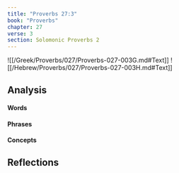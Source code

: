 ```yaml
---
title: "Proverbs 27:3"
book: "Proverbs"
chapter: 27
verse: 3
section: Solomonic Proverbs 2
---
```

![[/Greek/Proverbs/027/Proverbs-027-003G.md#Text]]
![[/Hebrew/Proverbs/027/Proverbs-027-003H.md#Text]]

## Analysis

#### Words

#### Phrases

#### Concepts

## Reflections
